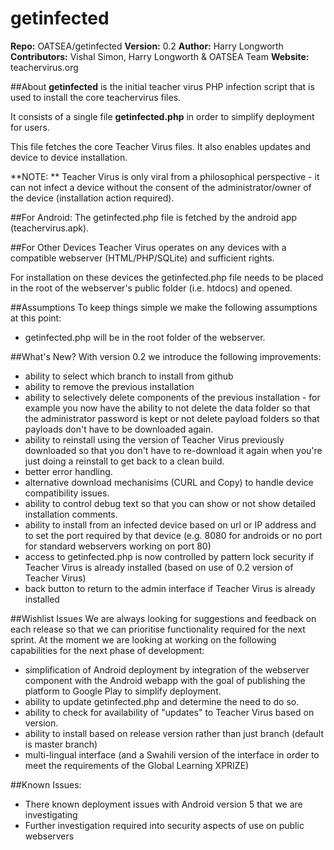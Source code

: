 # getinfected

**Repo:** OATSEA/getinfected
**Version:** 0.2
**Author:** Harry Longworth
**Contributors:** Vishal Simon, Harry Longworth & OATSEA Team
**Website:** teachervirus.org

##About
**getinfected** is the initial teacher virus PHP infection script that is used to install the core teachervirus files.  

It consists of a single file **getinfected.php** in order to simplify deployment for users. 

This file fetches the core Teacher Virus files.  It also enables updates and device to device installation.

**NOTE: ** Teacher Virus is only viral from a philosophical perspective - it can not infect a device without the consent of the administrator/owner of the device (installation action required).

##For Android:
The getinfected.php file is fetched by the android app (teachervirus.apk).

##For Other Devices
Teacher Virus operates on any devices with a compatible webserver (HTML/PHP/SQLite) and sufficient rights.

For installation on these devices the getinfected.php file needs to be placed in the root of the webserver's public folder (i.e. htdocs) and opened. 

##Assumptions
To keep things simple we make the following assumptions at this point:
* getinfected.php will be in the root folder of the webserver.

##What's New? 
With version 0.2 we introduce the following improvements:
* ability to select which branch to install from github
* ability to remove the previous installation
* ability to selectively delete components of the previous installation - for example you now have the ability to not delete the data folder so that the administrator password is kept or not delete payload folders so that payloads don't have to be downloaded again.
* ability to reinstall using the version of Teacher Virus previously downloaded so that you don't have to re-download it again when you're just doing a reinstall to get back to a clean build.
* better error handling.
* alternative download mechanisims (CURL and Copy) to handle device compatibility issues.
* ability to control debug text so that you can show or not show detailed installation comments.
* ability to install from an infected device based on url or IP address and to set the port required by that device (e.g. 8080 for androids or no port for standard webservers working on port 80)
* access to getinfected.php is now controlled by pattern lock security if Teacher Virus is already installed (based on use of 0.2 version of Teacher Virus)
* back button to return to the admin interface if Teacher Virus is already installed

##Wishlist Issues
We are always looking for suggestions and feedback on each release so that we can prioritise functionality required for the next sprint.  At the moment we are looking at working on the following capabilities for the next phase of development:

* simplification of Android deployment by integration of the webserver component with the Android webapp with the goal of publishing the platform to Google Play to simplify deployment.
* ability to update getinfected.php and determine the need to do so.
* ability to check for availability of "updates" to Teacher Virus based on version.
* ability to install based on release version rather than just branch (default is master branch)
* multi-lingual interface (and a Swahili version of the interface in order to meet the requirements of the Global Learning XPRIZE)

##Known Issues:
* There known deployment issues with Android version 5 that we are investigating
* Further investigation required into security aspects of use on public webservers



